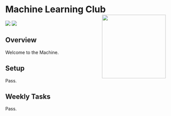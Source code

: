 # Machine Learning Club <a href='https://github.com/esteinig'><img src='docs/img/floyd.png' align="right" height="200" /></a>

![](https://img.shields.io/badge/docs-nan-green.svg)
![](https://img.shields.io/badge/lifecycle-exp-orange.svg)

## Overview

Welcome to the Machine.

## Setup

Pass.

## Weekly Tasks

Pass.

